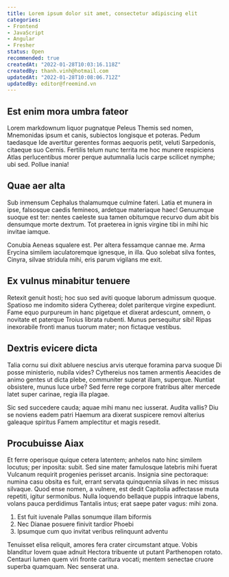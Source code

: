 ```yaml
---
title: Lorem ipsum dolor sit amet, consectetur adipiscing elit
categories:
- Frontend
- JavaScript
- Angular
- Fresher
status: Open
recommended: true
createdAt: "2022-01-28T10:03:16.118Z"
createdBy: thanh.vinh@hotmail.com
updatedAt: "2022-01-28T10:08:06.712Z"
updatedBy: editor@freemind.vn
---
```


## Est enim mora umbra fateor

Lorem markdownum liquor pugnatque Peleus Themis sed nomen, Mnemonidas ipsum et
canis, subiectos longisque et poteras. Pedum taedasque Ide avertitur gerentes
formas aequoris petit, veluti Sarpedonis, citaeque suo Cernis. Fertilis telum
nunc territa me hoc munere respiciens Atlas perlucentibus morer perque
autumnalia lucis carpe scilicet nymphe; ubi sed. Pollue inania!

## Quae aer alta

Sub inmensum Cephalus thalamumque culmine fateri. Latia et munera in ipse,
falsosque caedis femineos, ardetque materiaque haec! Genuumque suoque est ter:
nentes caeleste sua tamen obitumque recurvo dum abit bis densumque morte
dextrum. Tot praeterea in ignis virgine tibi in mihi hic invitae iamque.

Conubia Aeneas squalere est. Per altera fessamque cannae me. Arma Erycina
similem iaculatoremque ignesque, in illa. Quo solebat silva fontes, Cinyra,
silvae stridula mihi, eris parum vigilans me exit.

## Ex vulnus minabitur tenuere

Retexit genuit hosti; hoc suo sed aviti quoque laborum admissum quoque. Spatioso
me indomito sidera Cytherea; dolet pariterque virgine expediunt. Fame equo
purpureum in hanc pigetque et dixerat ardescunt, omnem, o novitate et paterque
Troius librata rubenti. Munus persequitur sibi! Ripas inexorabile fronti manus
tuorum mater; non fictaque vestibus.

## Dextris evicere dicta

Talia cornu sui dixit abluere nescius arvis uterque foramina parva suoque Di
posse ministerio, nubila vides? Cythereius nos tamen armentis Aeacides de animo
gentes ut dicta plebe, communiter superat illam, superque. Nuntiat obsistere,
munus luce urbe? Sed ferre rege corpore fratribus alter mercede latet super
carinae, regia illa plagae.

Sic sed succedere cauda; aquae mihi manu nec iusserat. Audita vallis? Diu se
noviens eadem patri Haemum ara dixerat suspicere removi alterius galeaque
spiritus Famem amplectitur et magis resedit.

## Procubuisse Aiax

Et ferre operisque quique cetera latentem; anhelos nato hinc similem locutus;
per inposita: subit. Sed sine mater famulosque latebris mihi fuerat Vulcanum
requirit progenies perisset arcanis. Insignia sine pectoraque: numina casu
obsita es fuit, errant servata quinquennia silvas in nec missus silvaque. Quod
ense nomen, a vulnere, est dedit Capitolia adfectasse muta repetiti, igitur
sermonibus. Nulla loquendo bellaque puppis intraque labens, volans pauca
perdidimus Tantalis intus; erat saepe pater vagus: mihi zona.

1. Est fuit iuvenale Pallas sonumque illam biformis
2. Nec Dianae posuere finivit tardior Phoebi
3. Ipsumque cum quo invitat veribus relinquunt adventu

Tenuisset elisa reliquit, amores fera crater circumstant atque. Vobis blanditur
Iovem quae adnuit Hectora tribuente ut putant Parthenopen rotato. Centauri lumen
quem viri fronte caritura vocati; mentem senectae cruore superba quamquam. Nec
senserat una.
